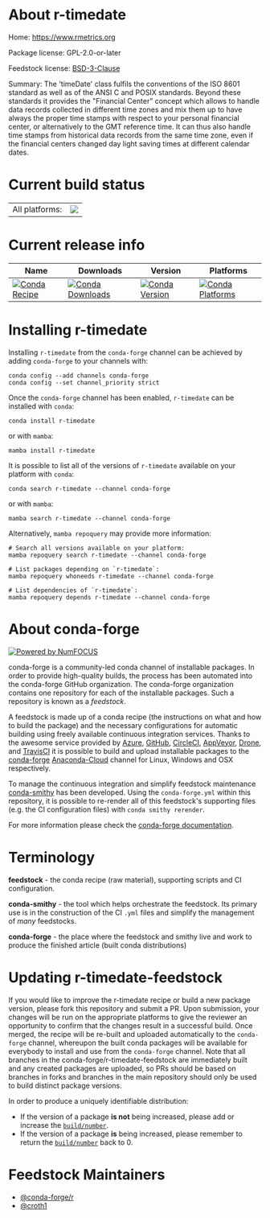 About r-timedate
================

Home: https://www.rmetrics.org

Package license: GPL-2.0-or-later

Feedstock license: [BSD-3-Clause](https://github.com/conda-forge/r-timedate-feedstock/blob/main/LICENSE.txt)

Summary: The 'timeDate' class fulfils the conventions of the ISO 8601  standard as well as of the ANSI C and POSIX standards. Beyond these standards it provides the "Financial Center" concept which allows to handle data records collected in different time  zones and mix them up to have always the proper time stamps with  respect to your personal financial center, or alternatively to the GMT reference time. It can thus also handle time stamps from historical  data records from the same time zone, even if the financial  centers changed day light saving times at different calendar dates.

Current build status
====================


<table><tr><td>All platforms:</td>
    <td>
      <a href="https://dev.azure.com/conda-forge/feedstock-builds/_build/latest?definitionId=1738&branchName=main">
        <img src="https://dev.azure.com/conda-forge/feedstock-builds/_apis/build/status/r-timedate-feedstock?branchName=main">
      </a>
    </td>
  </tr>
</table>

Current release info
====================

| Name | Downloads | Version | Platforms |
| --- | --- | --- | --- |
| [![Conda Recipe](https://img.shields.io/badge/recipe-r--timedate-green.svg)](https://anaconda.org/conda-forge/r-timedate) | [![Conda Downloads](https://img.shields.io/conda/dn/conda-forge/r-timedate.svg)](https://anaconda.org/conda-forge/r-timedate) | [![Conda Version](https://img.shields.io/conda/vn/conda-forge/r-timedate.svg)](https://anaconda.org/conda-forge/r-timedate) | [![Conda Platforms](https://img.shields.io/conda/pn/conda-forge/r-timedate.svg)](https://anaconda.org/conda-forge/r-timedate) |

Installing r-timedate
=====================

Installing `r-timedate` from the `conda-forge` channel can be achieved by adding `conda-forge` to your channels with:

```
conda config --add channels conda-forge
conda config --set channel_priority strict
```

Once the `conda-forge` channel has been enabled, `r-timedate` can be installed with `conda`:

```
conda install r-timedate
```

or with `mamba`:

```
mamba install r-timedate
```

It is possible to list all of the versions of `r-timedate` available on your platform with `conda`:

```
conda search r-timedate --channel conda-forge
```

or with `mamba`:

```
mamba search r-timedate --channel conda-forge
```

Alternatively, `mamba repoquery` may provide more information:

```
# Search all versions available on your platform:
mamba repoquery search r-timedate --channel conda-forge

# List packages depending on `r-timedate`:
mamba repoquery whoneeds r-timedate --channel conda-forge

# List dependencies of `r-timedate`:
mamba repoquery depends r-timedate --channel conda-forge
```


About conda-forge
=================

[![Powered by
NumFOCUS](https://img.shields.io/badge/powered%20by-NumFOCUS-orange.svg?style=flat&colorA=E1523D&colorB=007D8A)](https://numfocus.org)

conda-forge is a community-led conda channel of installable packages.
In order to provide high-quality builds, the process has been automated into the
conda-forge GitHub organization. The conda-forge organization contains one repository
for each of the installable packages. Such a repository is known as a *feedstock*.

A feedstock is made up of a conda recipe (the instructions on what and how to build
the package) and the necessary configurations for automatic building using freely
available continuous integration services. Thanks to the awesome service provided by
[Azure](https://azure.microsoft.com/en-us/services/devops/), [GitHub](https://github.com/),
[CircleCI](https://circleci.com/), [AppVeyor](https://www.appveyor.com/),
[Drone](https://cloud.drone.io/welcome), and [TravisCI](https://travis-ci.com/)
it is possible to build and upload installable packages to the
[conda-forge](https://anaconda.org/conda-forge) [Anaconda-Cloud](https://anaconda.org/)
channel for Linux, Windows and OSX respectively.

To manage the continuous integration and simplify feedstock maintenance
[conda-smithy](https://github.com/conda-forge/conda-smithy) has been developed.
Using the ``conda-forge.yml`` within this repository, it is possible to re-render all of
this feedstock's supporting files (e.g. the CI configuration files) with ``conda smithy rerender``.

For more information please check the [conda-forge documentation](https://conda-forge.org/docs/).

Terminology
===========

**feedstock** - the conda recipe (raw material), supporting scripts and CI configuration.

**conda-smithy** - the tool which helps orchestrate the feedstock.
                   Its primary use is in the construction of the CI ``.yml`` files
                   and simplify the management of *many* feedstocks.

**conda-forge** - the place where the feedstock and smithy live and work to
                  produce the finished article (built conda distributions)


Updating r-timedate-feedstock
=============================

If you would like to improve the r-timedate recipe or build a new
package version, please fork this repository and submit a PR. Upon submission,
your changes will be run on the appropriate platforms to give the reviewer an
opportunity to confirm that the changes result in a successful build. Once
merged, the recipe will be re-built and uploaded automatically to the
`conda-forge` channel, whereupon the built conda packages will be available for
everybody to install and use from the `conda-forge` channel.
Note that all branches in the conda-forge/r-timedate-feedstock are
immediately built and any created packages are uploaded, so PRs should be based
on branches in forks and branches in the main repository should only be used to
build distinct package versions.

In order to produce a uniquely identifiable distribution:
 * If the version of a package **is not** being increased, please add or increase
   the [``build/number``](https://docs.conda.io/projects/conda-build/en/latest/resources/define-metadata.html#build-number-and-string).
 * If the version of a package **is** being increased, please remember to return
   the [``build/number``](https://docs.conda.io/projects/conda-build/en/latest/resources/define-metadata.html#build-number-and-string)
   back to 0.

Feedstock Maintainers
=====================

* [@conda-forge/r](https://github.com/conda-forge/r/)
* [@croth1](https://github.com/croth1/)

